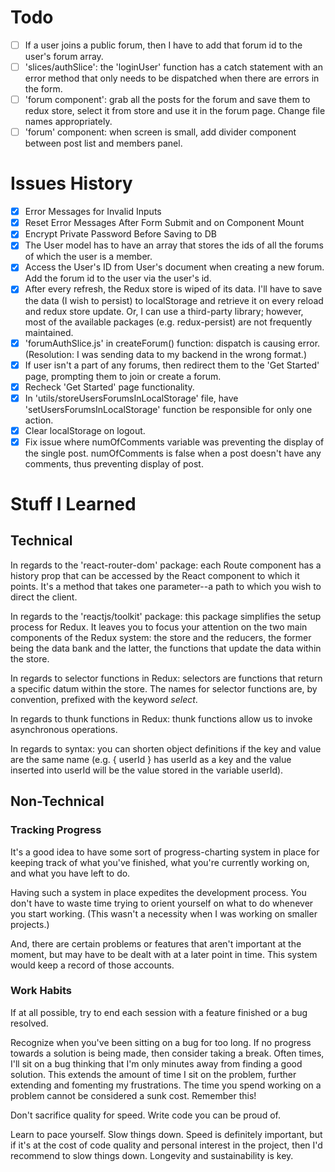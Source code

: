 # Todo

-   [ ] If a user joins a public forum, then I have to add that forum id to the user's forum array.
-   [ ] 'slices/authSlice': the 'loginUser' function has a catch statement with an error method that only needs to be dispatched when there are errors in the form.
-   [ ] 'forum component': grab all the posts for the forum and save them to redux store, select it from store and use it in the forum page. Change file names appropriately.
-   [ ] 'forum' component: when screen is small, add divider component between post list and members panel.

# Issues History

-   [x] Error Messages for Invalid Inputs
-   [x] Reset Error Messages After Form Submit and on Component Mount
-   [x] Encrypt Private Password Before Saving to DB
-   [x] The User model has to have an array that stores the ids of all the forums of which the user is a member.
-   [x] Access the User's ID from User's document when creating a new forum. Add the forum id to the user via the user's id.
-   [x] After every refresh, the Redux store is wiped of its data. I'll have to save the data (I wish to persist) to localStorage and retrieve it on every reload and redux store update. Or, I can use a third-party library; however, most of the available packages (e.g. redux-persist) are not frequently maintained.
-   [x] 'forumAuthSlice.js' in createForum() function: dispatch is causing error. (Resolution: I was sending data to my backend in the wrong format.)
-   [x] If user isn't a part of any forums, then redirect them to the 'Get Started' page, prompting them to join or create a forum.
-   [x] Recheck 'Get Started' page functionality.
-   [x] In 'utils/storeUsersForumsInLocalStorage' file, have 'setUsersForumsInLocalStorage' function be responsible for only one action.
-   [x] Clear localStorage on logout.
-   [x] Fix issue where numOfComments variable was preventing the display of the single post. numOfComments is false when a post doesn't have any comments, thus preventing display of post.

# Stuff I Learned

## Technical

In regards to the 'react-router-dom' package: each Route component has a history prop that can be accessed by the React component to which it points. It's a method that takes one parameter--a path to which you wish to direct the client.

In regards to the 'reactjs/toolkit' package: this package simplifies the setup process for Redux. It leaves you to focus your attention on the two main components of the Redux system: the store and the reducers, the former being the data bank and the latter, the functions that update the data within the store.

In regards to selector functions in Redux: selectors are functions that return a specific datum within the store. The names for selector functions are, by convention, prefixed with the keyword _select_.

In regards to thunk functions in Redux: thunk functions allow us to invoke asynchronous operations.

In regards to syntax: you can shorten object definitions if the key and value are the same name (e.g. { userId } has userId as a key and the value inserted into userId will be the value stored in the variable userId).

## Non-Technical

### Tracking Progress

It's a good idea to have some sort of progress-charting system in place for keeping track of what you've finished, what you're currently working on, and what you have left to do.

Having such a system in place expedites the development process. You don't have to waste time trying to orient yourself on what to do whenever you start working. (This wasn't a necessity when I was working on smaller projects.)

And, there are certain problems or features that aren't important at the moment, but may have to be dealt with at a later point in time. This system would keep a record of those accounts.

### Work Habits

If at all possible, try to end each session with a feature finished or a bug resolved.

Recognize when you've been sitting on a bug for too long. If no progress towards a solution is being made, then consider taking a break. Often times, I'll sit on a bug thinking that I'm only minutes away from finding a good solution. This extends the amount of time I sit on the problem, further extending and fomenting my frustrations. The time you spend working on a problem cannot be considered a sunk cost. Remember this!

Don't sacrifice quality for speed. Write code you can be proud of.

Learn to pace yourself. Slow things down. Speed is definitely important, but if it's at the cost of code quality and personal interest in the project, then I'd recommend to slow things down. Longevity and sustainability is key.
